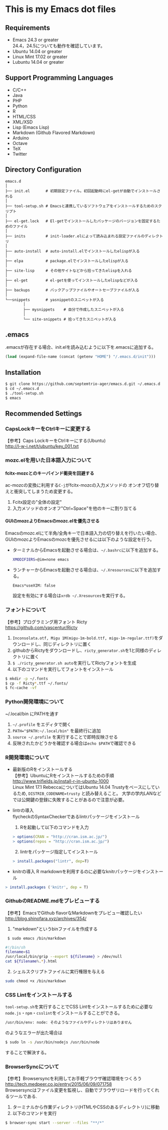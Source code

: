 # This is my Emacs dot files

## Requirements
* Emacs 24.3 or greater  
  24.4，24.5についても動作を確認しています。
* Ubuntu 14.04 or greater
* Linux Mint 17.02 or greater
* Lubuntu 14.04 or greater

## Support Programming Languages

* C/C++
* Java
* PHP
* Python
* R
* HTML/CSS
* XML/XSD
* Lisp (Emacs Lisp)
* Markdown (Github Flavored Markdown)
* Arduino
* Octave
* TeX
* Twitter

## Directory Configuration

~~~~
emacs.d
│
├── init.el       # 初期設定ファイル。初回起動時にel-getが自動でインストールされる
│
├── tool-setup.sh # Emacsと連携しているソフトウェアをインストールするためのスクリプト
│
├── el-get.lock   # El-getでインストールしたパッケージのバージョンを固定するためのファイル
│
├── inits         # init-loader.elによって読み込まれる設定ファイルのディレクトリ
│
├── auto-install  # auto-install.elでインストールしたelispが入る
│
├── elpa          # package.elでインストールしたelispが入る
│
├── site-lisp     # その他サイトなどから拾ってきたelispを入れる
│
├── el-get        # el-getを使ってインストールしたelispなどが入る
│
├── backups       # バックアップファイルやオートセーブファイルが入る
│
└──snippets       # yasnippetのスニペットが入る
        │
        ├── mysnippets    # 自分で作成したスニペットが入る
        │
        └── site-snippets # 拾ってきたスニペットが入る

~~~~



## .emacs
.emacsが存在する場合、init.elを読み込むように以下を.emacsに追加する。

```lisp
(load (expand-file-name (concat (getenv "HOME") "/.emacs.d/init")))
```



## Installation

```sh
$ git clone https://github.com/septemtrio-ager/emacs.d.git ~/.emacs.d
$ cd ~/.emacs.d
$ ./tool-setup.sh
$ emacs
```



## Recommended Settings

### CapsLockキーをCtrlキーに変更する  
【参考】Caps LockキーをCtrlキーにする(Ubuntu)  
http://l-w-i.net/t/ubuntu/key_001.txt



### mozc.elを用いた日本語入力について

#### fcitx-mozcとのキーバインド衝突を回避する  
ac-mozcの変換に利用する`C-j`がfcitx-mozcの入力メソッドの
オンオフ切り替えと衝突してしまうため変更する。
 1. Fcitx設定の"全体の設定"
 2. 入力メソッドのオンオフ"Ctrl+Space"を他のキーに割り当てる

#### GUIのmozcよりEmacsのmozc.elを優先させる
Emacsのmozc.elにて半角/全角キーで日本語入力の切り替えを行いたい場合、
GUIのmozcよりEmacsのmozcを優先させるには以下のような設定を行う。
* ターミナルからEmacsを起動させる場合は、`~/.bashrc`に以下を追加する。
  ```sh
  XMODIFIERS=@im=none emacs
  ```

* ランチャーからEmacsを起動させる場合は、`~/.Xresources`に以下を追加する。
  ```sh
  Emacs*useXIM: false
  ```
  
  設定を有効にする場合は`xrdb ~/.Xresources`を実行する。



### フォントについて  
【参考】プログラミング用フォント Ricty  
 https://github.com/yascentur/Ricty
 1. `Inconsolata.otf, Migu 1M(migu-1m-bold.ttf, migu-1m-regular.ttf)`をダウンロードし、同じディレクトリに置く
 2. githubからRictyをダウンロードし、`ricty_generator.sh`を1と同様のディレクトリに置く
 3. `$ ./ricty_generator.sh auto`を実行してRictyフォントを生成
 4. 以下のコマンドを実行してフォントをインストール

 ```sh
 $ mkdir -p ~/.fonts
 $ cp -f Ricty*.ttf ~/.fonts/
 $ fc-cache -vf
 ```



### Python開発環境について  
 ~/.local/bin にPATHを通す
 1. `~/.profile` をエディタで開く  
 2. `PATH="$PATH:~/.local/bin"` を最終行に追加  
 3. `source ~/.profile` を実行することで即時反映させる
 4. 反映されたかどうかを確認する場合は`echo $PATH`で確認できる


 
### R開発環境について
 * 最新版のRをインストールする  
 【参考】UbuntuにRをインストールするための手順  
 http://www.trifields.jp/install-r-in-ubuntu-1000  
 Linux Mint 17.1 RebeccaについてはUbuntu 14.04 Trustyをベースにしているため, `DISTRIB_CODENAME=trusty` と読み替えること。
 大学の学内LANなどでは公開鍵の登録に失敗することがあるので注意が必要。

 * lintrの導入  
 flycheckのSyntaxCheckerであるlintrパッケージをインストール  
    1. Rを起動して以下のコマンドを入力  
	
	```r
	> options(CRAN = "http://cran.ism.ac.jp/")
	> options(repos = "http://cran.ism.ac.jp/")
	```
	
    2. lintrをパッケージ指定してインストール  
	```r
	> install.packages("lintr", dep=T)
	```

 * knitrの導入
 R markdownを利用するのに必要なknitrパッケージをインストール
 ```r
 > install.packages ('knitr', dep = T)
 ```

	
### GithubのREADME.mdをプレビューする  
【参考】EmacsでGithub flavorなMarkdownをプレビュー確認したい  
 http://blog.shinofara.xyz/archives/354/  
 1. "markdown"というbinファイルを作成する
 ```sh
  $ sudo emacs /bin/markdown
 ```

 ```sh
 #!/bin/sh
 filename=$1
 /usr/local/bin/grip --export ${filename} > /dev/null
 cat ${filename%.*}.html
 ```
 
 2. シェルスクリプトファイルに実行権限を与える
  ```sh
  sudo chmod +x /bin/markdown
  ```
 



### CSS Lintをインストールする
`tool-setup.sh`を実行することでCSS Lintをインストールするために必要な
`node.js`・`npm`・`csslint`をインストールすることができる。
```sh
/usr/bin/env: node: そのようなファイルやディレクトリはありません
```
のようなエラーが出た場合は
```sh
$ sudo ln -s /usr/bin/nodejs /usr/bin/node
```
することで解決する。



### BrowserSyncについて
【参考】Browsersyncを利用してお手軽ブラウザ確認環境をつくろう  
http://tech.medpeer.co.jp/entry/2015/06/09/071758  
Browsersyncはファイル変更を監視し、自動でブラウザリロードを行ってくれるツールである.  
 1. ターミナルから作業ディレクトリ(HTMLやCSSのあるディレクトリ)に移動  
 2. 以下のコマンドを実行
 
 ```sh
 $ browser-sync start --server --files "**/*"
 ```
